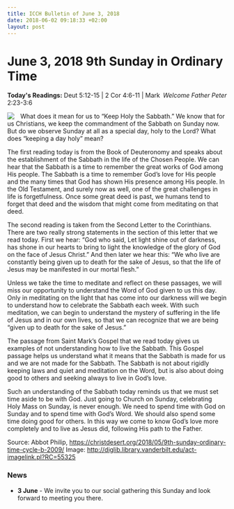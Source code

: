 ```yaml
---
title: ICCH Bulletin of June 3, 2018
date: 2018-06-02 09:18:33 +02:00
layout: post
---
```


# June 3, 2018 9th Sunday in Ordinary Time
<span style="float: right"><em>Welcome Father Peter</em></span>
**Today's Readings:** Deut 5:12-15 | 2 Cor 4:6-11 | Mark 2:23-3:6


<img style="float: left; margin-right: 1em;" src="http://diglib.library.vanderbilt.edu/cdri/jpeg/harvest-uru.jpg">

What does it mean for us to “Keep Holy the Sabbath.”  We know that for us Christians, we keep the commandment of the Sabbath on Sunday now.  But do we observe Sunday at all as a special day, holy to the Lord?  What does “keeping a day holy” mean?

The first reading today is from the Book of Deuteronomy and speaks about the establishment of the Sabbath in the life of the Chosen People.  We can hear that the Sabbath is a time to remember the great works of God among His people.  The Sabbath is a time to remember God’s love for His people and the many times that God has shown His presence among His people.  In the Old Testament, and surely now as well, one of the great challenges in life is forgetfulness.  Once some great deed is past, we humans tend to forget that deed and the wisdom that might come from meditating on that deed.

The second reading is taken from the Second Letter to the Corinthians.  There are two really strong statements in the section of this letter that we read today.  First we hear:  “God who said, Let light shine out of darkness, has shone in our hearts to bring to light the knowledge of the glory of God on the face of Jesus Christ.”  And then later we hear this:  “We who live are constantly being given up to death for the sake of Jesus, so that the life of Jesus may be manifested in our mortal flesh.”

Unless we take the time to meditate and reflect on these passages, we will miss our opportunity to understand the Word of God given to us this day.  Only in meditating on the light that has come into our darkness will we begin to understand how to celebrate the Sabbath each week.  With such meditation, we can begin to understand the mystery of suffering in the life of Jesus and in our own lives, so that we can recognize that we are being “given up to death for the sake of Jesus.”

The passage from Saint Mark’s Gospel that we read today gives us examples of not understanding how to live the Sabbath.  This Gospel passage helps us understand what it means that the Sabbath is made for us and we are not made for the Sabbath.  The Sabbath is not about rigidly keeping laws and quiet and meditation on the Word, but is also about doing good to others and seeking always to live in God’s love.

Such an understanding of the Sabbath today reminds us that we must set time aside to be with God.  Just going to Church on Sunday, celebrating Holy Mass on Sunday, is never enough.  We need to spend time with God on Sunday and to spend time with God’s Word.  We should also spend some time doing good for others.  In this way we come to know God’s love more completely and to live as Jesus did, following His path to the Father.

Source: Abbot Philip, https://christdesert.org/2018/05/9th-sunday-ordinary-time-cycle-b-2009/
Image: http://diglib.library.vanderbilt.edu/act-imagelink.pl?RC=55325

### News 

* **3 June** - We invite you to our social gathering this Sunday and look forward to meeting you there.
